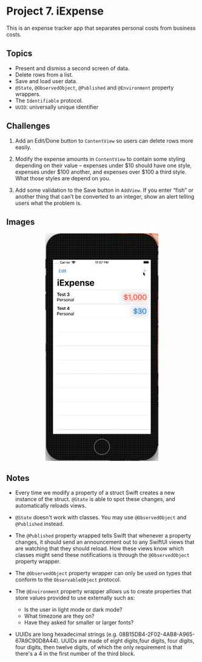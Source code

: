 
# Project 7. iExpense

This is an expense tracker app that separates personal costs from business costs. 

## Topics

- Present and dismiss a second screen of data.
- Delete rows from a list.
- Save and load user data.
- `@State`, `@ObservedObject`,  `@Published` and `@Environment` property wrappers.
- The `Identifiable` protocol.
- `UUID`: universally unique identifier

## Challenges

1. Add an Edit/Done button to `ContentView` so users can delete rows more easily.

2. Modify the expense amounts in `ContentView` to contain some styling depending on their value – expenses under $10 should have one style, expenses under $100 another, and expenses over $100 a third style. What those styles are depend on you.

3. Add some validation to the Save button in `AddView`. If you enter “fish” or another thing that can’t be converted to an integer, show an alert telling users what the problem is.

## Images

<p align="center"><img src="img/run-example.gif" height="600px"></p>

## Notes

- Every time we modify a property of a struct Swift creates a new instance of the struct. `@State` is able to spot these changes, and automatically reloads views.

- `@State` doesn't work with classes. You may use `@ObservedObject` and `@Published` instead.

- The `@Published` property wrapped tells Swift that whenever a property changes, it should send an announcement out to any SwiftUI views that are watching that they should reload. How these views know which classes might send these notifications is through the `@ObservedObject` property wrapper.

- The `@ObservedObject` property wrapper can only be used on types that conform to the `ObservableObject` protocol.

- The `@Environment` property wrapper allows us to create properties that store values provided to use externally such as:
    - Is the user in light mode or dark mode?
    - What timezone are they on?
    - Have they asked for smaller or larger fonts?

- UUIDs are long hexadecimal strings (e.g. 08B15DB4-2F02-4AB8-A965-67A9C90D8A44). UUIDs are made of eight digits,four digits, four digits, four digits, then twelve digits, of which the only requirement is that there's a 4 in the first number of the third block.
